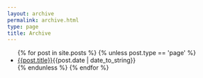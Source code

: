 ```yaml
---
layout: archive
permalink: archive.html
type: page
title: Archive
---
```

<ul>
{% for post in site.posts %}
    {% unless post.type == 'page' %}
        <li><a href="{{post.url}}"  class="internal">{{post.title}}</a><span class="post-date-archive">{{post.date | date_to_string}} </span></li>
    {% endunless %}
{% endfor %}
</ul>